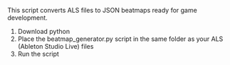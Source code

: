 This script converts ALS files to JSON beatmaps ready for game development.

1. Download python
2. Place the beatmap_generator.py script in the same folder as your ALS (Ableton Studio Live) files
3. Run the script
